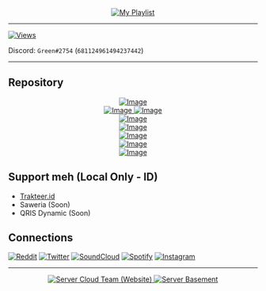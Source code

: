 <div align="center">
  <a href="https://open.spotify.com/playlist/2OXnOc6aF0pAINuPXed2c9">
    <img src="https://img.shields.io/badge/Collection Of Music %22VGJR%22-gray?style=for-the-badge&logo=spotify" alt="My Playlist" loading="lazy"/>
  </a>
</div>

___

[![Views](https://komarev.com/ghpvc/?username=GreenVGJR&color=green)](https://github.com/GreenVGJR)

Discord: `Green#2754` (`681124961494237442`)
___

## Repository

<div align="center">
  <a href="https://github.com/GreenVGJR/amc-aoijs">
    <img src="https://github-readme-stats.vercel.app/api/pin/?username=greenvgjr&repo=amc-aoijs&theme=dark" alt="Image" loading="lazy"/>
  </a>
</div>
<div align="center">
  <a href="https://github.com/GreenVGJR/amc-aoijs">
    <img src="https://img.shields.io/github/repo-size/GreenVGJR/amc-aoijs?color=blue&label=Repo Size" alt="Image" loading="lazy"/>
  </a>
  <a href="https://github.com/GreenVGJR/amc-aoijs">
    <img src="https://img.shields.io/github/languages/code-size/GreenVGJR/amc-aoijs?color=purple&label=Code Size" alt="Image" loading="lazy"/>
  </a>

</div>
<div align="center">
  <a href="https://github.com/GreenVGJR/amc-aoijs/archive/refs/heads/handler-v5.2.zip">
    <img src="https://img.shields.io/badge/Download (Default)-gray?style=for-the-badge&logo=github&color=black" alt="Image" loading="lazy"/>
  </a>
</div>

<div align="center">
  <a href="https://github.com/GreenVGJR/lti-listapi">
    <img src="https://github-readme-stats.vercel.app/api/pin/?username=greenvgjr&repo=lti-listapi&theme=dark" alt="Image" loading="lazy"/>
  </a>
</div>
<div align="center">
  <a href="https://github.com/GreenVGJR/lti-listapi">
    <img src="https://img.shields.io/github/repo-size/GreenVGJR/lti-listapi?color=blue&label=Repo Size" alt="Image" loading="lazy"/>
  </a>
</div>
<div align="center">
  <a href="https://github.com/GreenVGJR/src-2langpr">
    <img src="https://github-readme-stats.vercel.app/api/pin/?username=greenvgjr&repo=src-2langpr&theme=dark" alt="Image" loading="lazy"/>
  </a>
</div>
<div align="center">
  <a href="https://github.com/GreenVGJR/amc-aoijs">
    <img src="https://img.shields.io/github/repo-size/GreenVGJR/src-2langpr?color=blue&label=Repo Size" alt="Image" loading="lazy"/>
  </a>
</div>


## Support meh (Local Only - ID)
- [Trakteer.id](https://trakteer.id/vgjr)
- Saweria (Soon)
- QRIS Dynamic (Soon)

## Connections

[![Reddit](https://img.shields.io/badge/Reddit-orange?style=for-the-badge&logo=reddit&color=gray)](https://www.reddit.com/u/GreenVGJR)
[![Twitter](https://img.shields.io/badge/Twitter-aqua?style=for-the-badge&logo=twitter&color=blue)](https://twitter.com/Green_VGJR)
[![SoundCloud](https://img.shields.io/badge/Soundcloud-orange?style=for-the-badge&logo=soundcloud&color=ffa54a)](https://soundcloud.com/greenvgjr)
[![Spotify](https://img.shields.io/badge/Spotify-green?style=for-the-badge&logo=spotify&color=9bff9b)](https://open.spotify.com/user/uz2gmmfdw7gxcofnb3843pju5)
[![Instagram](https://img.shields.io/badge/Instagram-black?style=for-the-badge&logo=instagram&color=black)](https://www.instagram.com/green._vgjr)

___

<div align="center">
  <a href="https://discord.gg/nssKV4fsn2">
    <img src="https://discordapp.com/api/guilds/934070836619518082/widget.png?style=banner3" alt="Server Cloud Team (Website)" loading="lazy"/>
  </a>
  <a href="https://dsc.gg/codes">
    <img src="https://discordapp.com/api/guilds/678295162555858951/widget.png?style=banner3" alt="Server Basement" loading="lazy"/>
  </a>
</div>
